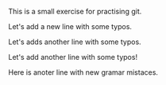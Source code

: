 This is a small exercise for practising git.

Let's add a new line with some typos.

Let's adds another line with some typos.

Let's add another line with some typos!

Here is anoter line with new gramar mistaces.
